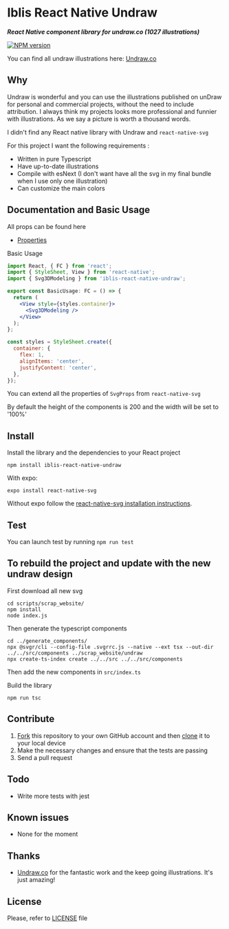 # Iblis React Native Undraw

_**React Native component library for undraw.co (1027 illustrations)**_

[![NPM version](https://badge.fury.io/js/iblis-react-native-undraw.svg)](https://www.npmjs.com/package/iblis-react-native-undraw)

You can find all undraw illustrations here: [Undraw.co](https://undraw.co/illustrations)

## Why

Undraw is wonderful and you can use the illustrations published on unDraw for personal and commercial projects, without the need to include attribution.
I always think my projects looks more professional and funnier with illustrations. As we say a picture is worth a thousand words.

I didn't find any React native library with Undraw and `react-native-svg`

For this project I want the following requirements :

- Written in pure Typescript
- Have up-to-date illustrations
- Compile with esNext (I don't want have all the svg in my final bundle when I use only one illustration)
- Can customize the main colors

## Documentation and Basic Usage

All props can be found here

- [Properties](https://github.com/vdelacou/iblis-react-native-undraw/blob/master/src/iblis_react__native_undraw_props/index.ts)

Basic Usage

```jsx
import React, { FC } from 'react';
import { StyleSheet, View } from 'react-native';
import { Svg3DModeling } from 'iblis-react-native-undraw';

export const BasicUsage: FC = () => {
  return (
    <View style={styles.container}>
      <Svg3DModeling />
    </View>
  );
};

const styles = StyleSheet.create({
  container: {
    flex: 1,
    alignItems: 'center',
    justifyContent: 'center',
  },
});
```

You can extend all the properties of `SvgProps` from `react-native-svg`

By default the height of the components is 200 and the width will be set to '100%'

## Install

Install the library and the dependencies to your React project

`npm install iblis-react-native-undraw`

With expo:

`expo install react-native-svg`

Without expo follow the [react-native-svg installation instructions](https://github.com/react-native-community/react-native-svg).

## Test

You can launch test by running `npm run test`

## To rebuild the project and update with the new undraw design

First download all new svg

```
cd scripts/scrap_website/
npm install
node index.js
```

Then generate the typescript components

```
cd ../generate_components/
npx @svgr/cli --config-file .svgrrc.js --native --ext tsx --out-dir ../../src/components ../scrap_website/undraw
npx create-ts-index create ../../src ../../src/components
```

Then add the new components in `src/index.ts`

Build the library

`npm run tsc`

## Contribute

1.  [Fork](https://help.github.com/articles/fork-a-repo/) this repository to your own GitHub account and then [clone](https://help.github.com/articles/cloning-a-repository/) it to your local device
2.  Make the necessary changes and ensure that the tests are passing
3.  Send a pull request

## Todo

- Write more tests with jest

## Known issues

- None for the moment

## Thanks

- [Undraw.co](https://undraw.co) for the fantastic work and the keep going illustrations. It's just amazing!

## License

Please, refer to [LICENSE](https://github.com/vdelacou/iblis-react-native-undraw/blob/master/LICENSE) file
